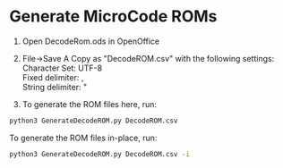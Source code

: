 # Generate MicroCode ROMs

1) Open DecodeRom.ods in OpenOffice  

2) File->Save A Copy as "DecodeROM.csv" with the following settings:  
	Character Set: UTF-8  
	Fixed delimiter: ,  
	String delimiter: "  
	
3) To generate the ROM files here, run:
```bash
python3 GenerateDecodeROM.py DecodeROM.csv
```

To generate the ROM files in-place, run:
```bash
python3 GenerateDecodeROM.py DecodeROM.csv -i
```
